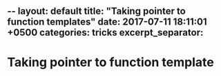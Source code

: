 --
layout: default
title:  "Taking pointer to function templates"
date:   2017-07-11 18:11:01 +0500
categories: tricks
excerpt_separator: <!--more-->
---

# Taking pointer to function template

